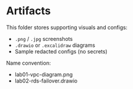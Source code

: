 # Artifacts

This folder stores supporting visuals and configs:
- `.png` / `.jpg` screenshots
- `.drawio` or `.excalidraw` diagrams
- Sample redacted configs (no secrets)

Name convention:  
- lab01-vpc-diagram.png  
- lab02-rds-failover.drawio
